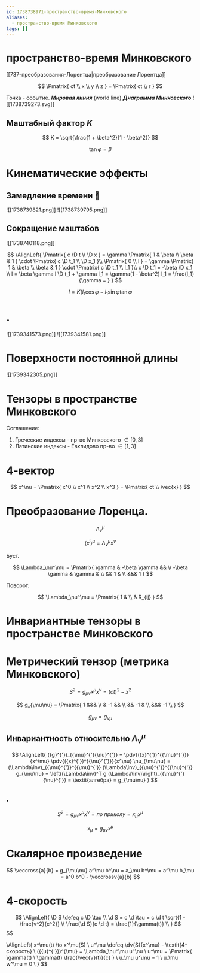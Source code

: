 ```yaml
---
id: 1738738971-пространство-время-Минковского
aliases:
  - пространство-время Минковского
tags: []
---
```


# пространство-время Минковского

[[737-преобразования-Лорентца|преобразование Лорентца]]

$$
\Pmatrix{
ct \\ x \\ y \\ z
} = \Pmatrix{
ct \\ r
}
$$

Точка - событие.
**_Мировая линия_** (world line)
**_Диаграмма Минковского_**
![[1738739273.svg]]

## Маштабный фактор $K$

$$
K = \sqrt{\frac{1 + \beta^2}{1 - \beta^2}}
$$

$$
\tan\varphi = \beta
$$

# Кинематические эффекты

## Замедление времени 🤯

![[1738739821.png]]
![[1738739795.png]]

## Сокращение маштабов

![[1738740118.png]]

$$
\AlignLeft{
\Pmatrix{
c \D t \\
\D x
} = \gamma \Pmatrix{
1 & \beta \\
\beta & 1
} \cdot \Pmatrix{
c \D t_1 \\
\D x_1
}\\
\Pmatrix{
0 \\
l
} = \gamma \Pmatrix{
1 & \beta \\
\beta & 1
} \cdot \Pmatrix{
c \D t_1 \\
l_1
}\\
c \D t_1 = -\beta \D x_1 \\
l = \beta \gamma l \D t_1 + \gamma l_1 =
\gamma(1 - \beta^2) l_1 = \frac{l_1}{\gamma = }
}
$$

$$
l = K (l_1 \cos\varphi - l_1 \sin\varphi \tan\varphi
$$

# .

![[1739341573.png]]
![[1739341581.png]]

# Поверхности постоянной длины

![[1739342305.png]]

# Тензоры в пространстве Минковского

Соглашение:

1. Греческие индексы - пр-во Минковского $\in [0,3]$
2. Латинские индексы - Евклидово пр-во $\in [1,3]$

# 4-вектор

$$
x^\nu = \Pmatrix{
x^0 \\
x^1 \\
x^2 \\
x^3
} = \Pmatrix{
ct \\
\vec{x}
}
$$

# Преобразование Лоренца.

$$
\Lambda_\nu^\mu
$$

$$
({x}^{'})^\mu = \Lambda_\nu^\mu x^\nu
$$

Буст.

$$
\Lambda_\nu^\mu = \Pmatrix{
\gamma & -\beta \gamma && \\
-\beta \gamma & \gamma & \\
&& 1 & \\
&&& 1
}
$$

Поворот.

$$
\Lambda_\nu^\mu = \Pmatrix{
1 & \\
& R_{ij}
}
$$

# Инвариантные тензоры в пространстве Минковского

# Метрический тензор (метрика Минковского)

$$
S^2 = g_{\mu\nu} x^\mu x^\nu = (ct)^2 - x^2
$$

$$
g_{\mu\nu} = \Pmatrix{
1 &&& \\
& -1 && \\
&& -1 & \\
&&& -1 \\
}
$$

$$
g_{\mu\nu} = g_{\nu\mu}
$$

## Инвариантность относительно $\Lambda_\nu^\mu$

$$
\AlignLeft{
({g}^{'})_{{\mu}^{'}{\nu}^{'}} =
\pdv{({x}^{'})^{{\mu}^{'}}}{x^\mu}
\pdv{({x}^{'})^{{\nu}^{'}}}{x^\nu} \nu_{\mu\nu} =
(\Lambda\inv)_{{\mu}^{'}}^{{\mu}^{'}} (\Lambda\inv)_{{\nu}^{'}}^{{\nu}^{'}}
g_{\mu\nu} =
\left((\Lambda\inv)^T g (\Lambda\inv)\right)_{{\mu}^{'}{\nu}^{'}} =
\textit{алгебра} =
g_{\mu\nu}
}
$$

## .

$$
S^2 = g_{\mu\nu} x^\mu x^\nu = \textit{по приколу} = x_\mu x^\mu
$$

$$
x_\mu = g_{\mu\nu} x^\mu
$$

# Скалярное произведение

$$
\veccross{a}{b} = g_{\mu\nu} a^\mu b^\nu = a_\mu b^\mu =
a^\mu b_\mu =
a^0 b^0 - \veccrossv{a}{b}
$$

# 4-скорость

$$
\AlignLeft{
\D S \defeq c \D \tau \\
\d S = c \d \tau = c \d t \sqrt{1 - \frac{v^2}{c^2}} \\
\frac{\d S}{c \d t} = \frac{1}{\gamma(t)} \\
}
$$
$$

$$
$$
\AlignLeft{
x^\mu(t) \to x^\mu(S) \\
u^\mu \defeq \dv{S}{x^\mu} - \textit{4-скорость} \\
({{u}^{'}})^{\mu} = \Lambda_\nu^\mu u^\nu \\
u^\mu = \Pmatrix{
\gamma(t) \\
\gamma(t) \frac{\vec{v}(t)}{c}
} \\
u_\mu u^\mu = 1 \\
u_\mu w^\mu = 0 \\
}
$$
